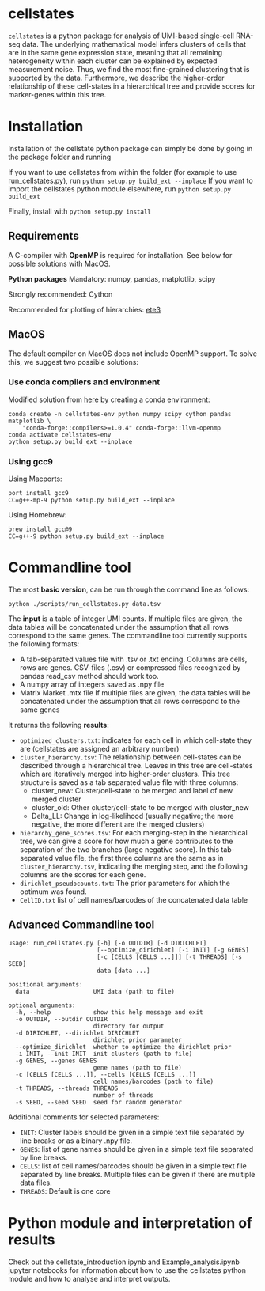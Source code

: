 # cellstates

`cellstates` is a python package for analysis of UMI-based single-cell RNA-seq data. The underlying mathematical model infers clusters of cells that are in the same gene expression state, meaning that all remaining heterogeneity within each cluster can be explained by expected measurement noise. Thus, we find the most fine-grained clustering that is  supported by the data. Furthermore, we describe the higher-order relationship of these cell-states in a hierarchical tree and provide scores for marker-genes within this tree.

# Installation

Installation of the cellstate python package can simply be done by going in the package folder and running 

If you want to use cellstates from within the folder (for example to use run_cellstates.py), run
`python setup.py build_ext --inplace`
If you want to import the cellstates python module elsewhere, run
`python setup.py build_ext`

Finally, install with
`python setup.py install`

## Requirements
A C-compiler with **OpenMP** is required for installation. See below for possible solutions with MacOS. 

**Python packages**
Mandatory: numpy, pandas, matplotlib, scipy

Strongly recommended: Cython

Recommended for plotting of hierarchies: [ete3](http://etetoolkit.org/)

## MacOS
The default compiler on MacOS does not include OpenMP support. To solve this, we suggest two possible solutions:
### Use conda compilers and environment
Modified solution from [here](https://github.com/scikit-learn/scikit-learn/blob/master/doc/developers/advanced_installation.rst#macos-compilers-from-conda-forge) by creating a conda environment:

```
conda create -n cellstates-env python numpy scipy cython pandas matplotlib \
    "conda-forge::compilers>=1.0.4" conda-forge::llvm-openmp
conda activate cellstates-env
python setup.py build_ext --inplace
```

### Using gcc9
Using Macports:
```
port install gcc9
CC=g++-mp-9 python setup.py build_ext --inplace
```
Using Homebrew:
```
brew install gcc@9
CC=g++-9 python setup.py build_ext --inplace
```




# Commandline tool
The most **basic version**, can be run through the command line as follows:

`python ./scripts/run_cellstates.py data.tsv`

The **input** is a table of integer UMI counts. 
If multiple files are given, the data tables will be concatenated under the assumption that all rows correspond to the same genes.
The commandline tool currently supports the following formats:
* A tab-separated values file with .tsv or .txt ending. Columns are cells, rows are genes. CSV-files (.csv) or compressed files recognized by pandas read\_csv method should work too. 
* A numpy array of integers saved as .npy file
* Matrix Market .mtx file
If multiple files are given, the data tables will be concatenated under the assumption that all rows correspond to the same genes


It returns the following **results**:
* `optimized_clusters.txt`: indicates for each cell in which cell-state they are (cellstates are assigned an arbitrary number)
* `cluster_hierarchy.tsv`: The relationship between cell-states can be described through a hierarchical tree. Leaves in this tree are cell-states which are iteratively merged into higher-order clusters. This tree structure is saved as a tab separated value file with three columns:
    * cluster\_new: Cluster/cell-state to be merged and label of new merged cluster
    * cluster\_old: Other cluster/cell-state to be merged with cluster\_new
    * Delta\_LL: Change in log-likelihood (usually negative; the more negative, the more different are the merged clusters)
* `hierarchy_gene_scores.tsv`: For each merging-step in the hierarchical tree, we can give a score for how much a gene contributes to the separation of the two branches (large negative score). In this tab-separated value file, the first three columns are the same as in `cluster_hierarchy.tsv`, indicating the merging step, and the following columns are the scores for each gene. 
* `dirichlet_pseudocounts.txt`: The prior parameters for which the optimum was found. 
* `CellID.txt` list of cell names/barcodes of the concatenated data table


## Advanced Commandline tool
```
usage: run_cellstates.py [-h] [-o OUTDIR] [-d DIRICHLET]
                         [--optimize_dirichlet] [-i INIT] [-g GENES]
                         [-c [CELLS [CELLS ...]]] [-t THREADS] [-s SEED]
                         data [data ...]

positional arguments:
  data                  UMI data (path to file)

optional arguments:
  -h, --help            show this help message and exit
  -o OUTDIR, --outdir OUTDIR
                        directory for output
  -d DIRICHLET, --dirichlet DIRICHLET
                        dirichlet prior parameter
  --optimize_dirichlet  whether to optimize the dirichlet prior
  -i INIT, --init INIT  init clusters (path to file)
  -g GENES, --genes GENES
                        gene names (path to file)
  -c [CELLS [CELLS ...]], --cells [CELLS [CELLS ...]]
                        cell names/barcodes (path to file)
  -t THREADS, --threads THREADS
                        number of threads
  -s SEED, --seed SEED  seed for random generator
```
Additional comments for selected parameters:
* `INIT`: Cluster labels should be given in a simple text file separated by line breaks or as a binary .npy file. 
* `GENES`: list of gene names should be given in a simple text file separated by line breaks.
* `CELLS`: list of cell names/barcodes should be given in a simple text file separated by line breaks. Multiple files can be given if there are multiple data files.
* `THREADS`: Default is one core

# Python module and interpretation of results

Check out the cellstate\_introduction.ipynb and Example_analysis.ipynb jupyter notebooks for information about how to use the cellstates python module and how to analyse and interpret outputs.
